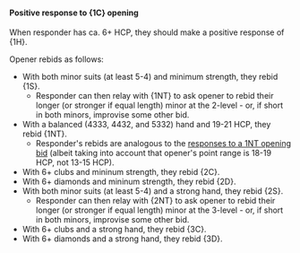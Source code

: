 #### <a name="Positive_response_to_1C_opening"> Positive response to {1C} opening

When responder has ca. 6+ HCP, they should make a positive response of {1H}.

Opener rebids as follows:

- With both minor suits (at least 5-4) and minimum strength, they rebid {1S}.
    - Responder can then relay with {1NT} to ask opener to rebid their longer (or stronger if equal length) minor at the 2-level - or, if short in both minors, improvise some other bid.
- With a balanced (4333, 4432, and 5332) hand and 19-21 HCP, they rebid {1NT}.
    - Responder's rebids are analogous to the [responses to a 1NT opening bid](#Responses_to_1NT_opening) (albeit taking into account that opener's point range is 18-19 HCP, not 13-15 HCP).
- With 6+ clubs and mininum strength, they rebid {2C}.
- With 6+ diamonds and mininum strength, they rebid {2D}.
- With both minor suits (at least 5-4) and a strong hand, they rebid {2S}.
    - Responder can then relay with {2NT} to ask opener to rebid their longer (or stronger if equal length) minor at the 3-level - or, if short in both minors, improvise some other bid.
- With 6+ clubs and a strong hand, they rebid {3C}.
- With 6+ diamonds and a strong hand, they rebid {3D}.
